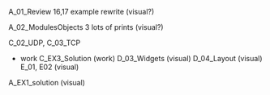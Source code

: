 A_01_Review
	16,17 example rewrite (visual?)
	
A_02_ModulesObjects
    3 lots of prints (visual?)

C_02_UDP, C_03_TCP
  - work
C_EX3_Solution (work)
D_03_Widgets (visual)
D_04_Layout (visual)
E_01, E02 (visual)

A_EX1_solution (visual)